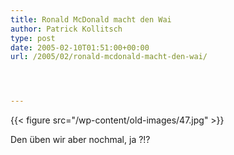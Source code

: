 ```yaml
---
title: Ronald McDonald macht den Wai
author: Patrick Kollitsch
type: post
date: 2005-02-10T01:51:00+00:00
url: /2005/02/ronald-mcdonald-macht-den-wai/




---
```

{{< figure src="/wp-content/old-images/47.jpg" >}}

Den üben wir aber nochmal, ja ?!?